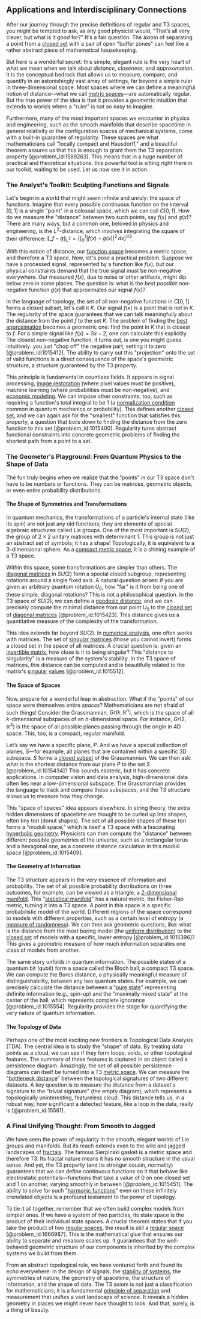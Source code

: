 ## Applications and Interdisciplinary Connections

After our journey through the precise definitions of regular and T3 spaces, you might be tempted to ask, as any good physicist would, "That’s all very clever, but what is it *good* for?" It's a fair question. The axiom of separating a point from a [closed set](@article_id:135952) with a pair of open "buffer zones" can feel like a rather abstract piece of mathematical housekeeping.

But here is a wonderful secret: this simple, elegant rule is the very heart of what we mean when we talk about *distance*, *closeness*, and *approximation*. It is the conceptual bedrock that allows us to measure, compare, and quantify in an astonishingly vast array of settings, far beyond a simple ruler in three-dimensional space. Most spaces where we can define a meaningful notion of distance—what we call [metric spaces](@article_id:138366)—are automatically regular. But the true power of the idea is that it provides a geometric intuition that extends to worlds where a "ruler" is not so easy to imagine.

Furthermore, many of the most important spaces we encounter in physics and engineering, such as the smooth manifolds that describe spacetime in general relativity or the configuration spaces of mechanical systems, come with a built-in guarantee of regularity. These spaces are what mathematicians call "locally compact and Hausdorff," and a beautiful theorem assures us that this is enough to grant them the T3 separation property [@problem_id:1589263]. This means that in a huge number of practical and theoretical situations, this powerful tool is sitting right there in our toolkit, waiting to be used. Let us now see it in action.

### The Analyst's Toolkit: Sculpting Functions and Signals

Let's begin in a world that might seem infinite and unruly: the space of functions. Imagine that every possible continuous function on the interval $[0, 1]$ is a single "point" in a colossal space, which we can call $C[0,1]$. How do we measure the "distance" between two such points, say $f(x)$ and $g(x)$? There are many ways, but a common one, beloved in physics and engineering, is the $L^2$-distance, which involves integrating the square of their difference: $\|\_f-g\|_{L^2} = (\int_0^1 |f(x)-g(x)|^2 \,dx)^{1/2}$.

With this notion of distance, our [function space](@article_id:136396) becomes a metric space, and therefore a T3 space. Now, let's pose a practical problem. Suppose we have a processed signal, represented by a function like $f(x)$, but our physical constraints demand that the true signal must be non-negative everywhere. Our measured $f(x)$, due to noise or other artifacts, might dip below zero in some places. The question is: what is the *best possible* non-negative function $g(x)$ that approximates our signal $f(x)$?

In the language of topology, the set of all non-negative functions in $C[0,1]$ forms a closed subset, let's call it $K$. Our signal $f(x)$ is a point that is *not* in $K$. The regularity of the space guarantees that we can talk meaningfully about the distance from the point $f$ to the set $K$. The problem of finding the [best approximation](@article_id:267886) becomes a geometric one: find the point in $K$ that is closest to $f$. For a simple signal like $f(x) = 3x - 2$, one can calculate this explicitly. The closest non-negative function, it turns out, is one you might guess intuitively: you just "chop off" the negative part, setting it to zero [@problem_id:1015412]. The ability to carry out this "projection" onto the set of valid functions is a direct consequence of the space's geometric structure, a structure guaranteed by the T3 property.

This principle is fundamental in countless fields. It appears in signal processing, [image restoration](@article_id:267755) (where pixel values must be positive), machine learning (where probabilities must be non-negative), and [economic modeling](@article_id:143557). We can impose other constraints, too, such as requiring a function's total integral to be 1 (a [normalization condition](@article_id:155992) common in quantum mechanics or probability). This defines another [closed set](@article_id:135952), and we can again ask for the "smallest" function that satisfies this property, a question that boils down to finding the distance from the zero function to this set [@problem_id:1015400]. Regularity turns abstract functional constraints into concrete geometric problems of finding the shortest path from a point to a set.

### The Geometer's Playground: From Quantum Physics to the Shape of Data

The fun truly begins when we realize that the "points" in our T3 space don't have to be numbers or functions. They can be matrices, geometric objects, or even entire probability distributions.

#### The Shape of Symmetries and Transformations

In quantum mechanics, the transformations of a particle's internal state (like its spin) are not just any old functions; they are elements of special algebraic structures called Lie groups. One of the most important is $SU(2)$, the group of $2 \times 2$ unitary matrices with determinant 1. This group is not just an abstract set of symbols; it has a shape! Topologically, it is equivalent to a 3-dimensional sphere. As a [compact metric space](@article_id:156107), it is a shining example of a T3 space.

Within this space, some transformations are simpler than others. The [diagonal matrices](@article_id:148734) in $SU(2)$ form a special closed subgroup, representing rotations around a single fixed axis. A natural question arises: if you are given an arbitrary quantum rotation $U_0$, how "far" is it from being one of these simple, diagonal rotations? This is not a philosophical question. In the T3 space of $SU(2)$, we can define a [geodesic distance](@article_id:159188), and we can precisely compute the minimal distance from our point $U_0$ to the [closed set](@article_id:135952) of [diagonal matrices](@article_id:148734) [@problem_id:1015423]. This distance gives us a quantitative measure of the complexity of the transformation.

This idea extends far beyond $SU(2)$. In [numerical analysis](@article_id:142143), one often works with matrices. The set of [singular matrices](@article_id:149102) (those you cannot invert) forms a closed set in the space of all matrices. A crucial question is: given an [invertible matrix](@article_id:141557), how close is it to being singular? This "distance to singularity" is a measure of the system's stability. In the T3 space of matrices, this distance can be computed and is beautifully related to the matrix's [singular values](@article_id:152413) [@problem_id:1015512].

#### The Space of Spaces

Now, prepare for a wonderful leap in abstraction. What if the "points" of our space were themselves entire *spaces*? Mathematicians are not afraid of such things! Consider the Grassmannian, $Gr(k, \mathbb{R}^n)$, which is the space of all $k$-dimensional subspaces of an $n$-dimensional space. For instance, $Gr(2, \mathbb{R}^4)$ is the space of all possible planes passing through the origin in 4D space. This, too, is a compact, regular manifold.

Let’s say we have a specific plane, $P$. And we have a special collection of planes, $S$—for example, all planes that are contained within a specific 3D subspace. $S$ forms a [closed subset](@article_id:154639) of the Grassmannian. We can then ask: what is the shortest distance from our plane $P$ to the set $S$ [@problem_id:1015434]? This sounds esoteric, but it has concrete applications. In computer vision and data analysis, high-dimensional data often lies near a low-dimensional subspace. The Grassmannian provides the language to track and compare these subspaces, and the T3 structure allows us to measure how they change.

This "space of spaces" idea appears elsewhere. In string theory, the extra hidden dimensions of spacetime are thought to be curled up into shapes, often tiny tori (donut shapes). The set of all possible shapes of these tori forms a "moduli space," which is itself a T3 space with a fascinating [hyperbolic geometry](@article_id:157960). Physicists can then compute the "distance" between different possible geometries of the universe, such as a rectangular torus and a hexagonal one, as a concrete distance calculation in this moduli space [@problem_id:1015409].

#### The Geometry of Information

The T3 structure appears in the very essence of information and probability. The set of all possible probability distributions on three outcomes, for example, can be viewed as a triangle, a [2-dimensional manifold](@article_id:266956). This "[statistical manifold](@article_id:265572)" has a natural metric, the Fisher-Rao metric, turning it into a T3 space. A point in this space is a specific probabilistic model of the world. Different regions of the space correspond to models with different properties, such as a certain level of entropy (a [measure of randomness](@article_id:272859)). We can then ask geometric questions, like: what is the distance from the most boring model (the [uniform distribution](@article_id:261240)) to the [closed set](@article_id:135952) of models with a specific, lower entropy [@problem_id:1015396]? This gives a geometric measure of how much information separates one class of models from another.

The same story unfolds in quantum information. The possible states of a quantum bit (qubit) form a space called the Bloch ball, a compact T3 space. We can compute the Bures distance, a physically meaningful measure of distinguishability, between any two quantum states. For example, we can precisely calculate the distance between a "[pure state](@article_id:138163)" representing definite information (e.g., spin-up) and the "maximally mixed state" at the center of the ball, which represents complete ignorance [@problem_id:1015554]. Regularity provides the stage for quantifying the very nature of quantum information.

#### The Topology of Data

Perhaps one of the most exciting new frontiers is Topological Data Analysis (TDA). The central idea is to study the "shape" of data. By treating data points as a cloud, we can see if they form loops, voids, or other topological features. The summary of these features is captured in an object called a persistence diagram. Amazingly, the set of all possible persistence diagrams can itself be turned into a T3 [metric space](@article_id:145418). We can measure the "[bottleneck distance](@article_id:272563)" between the topological signatures of two different datasets. A key question is to measure the distance from a dataset's signature to the "trivial signature" (the empty diagram), which represents a topologically uninteresting, featureless cloud. This distance tells us, in a robust way, how significant a detected feature, like a loop in the data, really is [@problem_id:15561].

### A Final Unifying Thought: From Smooth to Jagged

We have seen the power of regularity in the smooth, elegant worlds of Lie groups and manifolds. But its reach extends even to the wild and jagged landscapes of [fractals](@article_id:140047). The famous Sierpinski gasket is a metric space and therefore T3. Its fractal nature means it has no smooth structure in the usual sense. And yet, the T3 property (and its stronger cousin, normality) guarantees that we can define continuous functions on it that behave like electrostatic potentials—functions that take a value of 0 on one closed set and 1 on another, varying smoothly in between [@problem_id:1015451]. The ability to solve for such "[harmonic functions](@article_id:139166)" even on these infinitely crenelated objects is a profound testament to the power of topology.

To tie it all together, remember that we often build complex models from simpler ones. If we have a system of two particles, its state space is the product of their individual state spaces. A crucial theorem states that if you take the product of two [regular spaces](@article_id:154235), the result is still a [regular space](@article_id:154842) [@problem_id:1666987]. This is the mathematical glue that ensures our ability to separate and measure scales up. It guarantees that the well-behaved geometric structure of our components is inherited by the complex systems we build from them.

From an abstract topological rule, we have ventured forth and found its echo everywhere: in the design of signals, the [stability of systems](@article_id:175710), the symmetries of nature, the geometry of spacetime, the structure of information, and the shape of data. The T3 axiom is not just a classification for mathematicians; it is a fundamental [principle of separation](@article_id:262739) and measurement that unifies a vast landscape of science. It reveals a hidden geometry in places we might never have thought to look. And that, surely, is a thing of beauty.